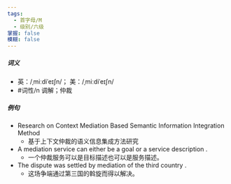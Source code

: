 ```yaml
---
tags:
  - 首字母/M
  - 级别/六级
掌握: false
模糊: false
---
```

##### 词义
- 英：/ˌmiːdiˈeɪʃn/； 美：/ˌmiːdiˈeɪʃn/
- #词性/n  调解；仲裁
##### 例句
- Research on Context Mediation Based Semantic Information Integration Method
	- 基于上下文仲裁的语义信息集成方法研究
- A mediation service can either be a goal or a service description .
	- 一个仲裁服务可以是目标描述也可以是服务描述。
- The dispute was settled by mediation of the third country .
	- 这场争端通过第三国的斡旋而得以解决。
